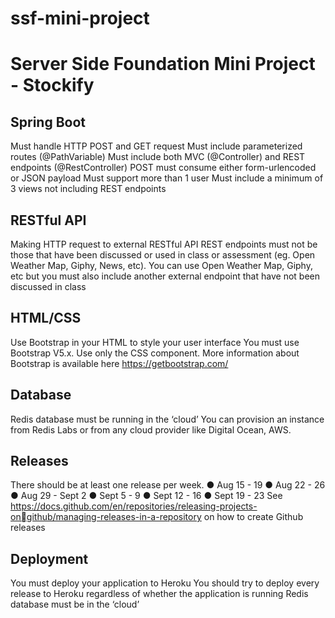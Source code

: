 # ssf-mini-project
# Server Side Foundation Mini Project - Stockify


## Spring Boot
Must handle HTTP POST and GET request
Must include parameterized routes (@PathVariable)
Must include both MVC (@Controller) and REST endpoints
(@RestController)
POST must consume either form-urlencoded or JSON
payload
Must support more than 1 user
Must include a minimum of 3 views not including REST
endpoints

## RESTful API
Making HTTP request to external RESTful API
REST endpoints must not be those that have been discussed
or used in class or assessment (eg. Open Weather Map,
Giphy, News, etc).
You can use Open Weather Map, Giphy, etc but you must
also include another external endpoint that have not been
discussed in class

## HTML/CSS
Use Bootstrap in your HTML to style your user interface
You must use Bootstrap V5.x. Use only the CSS component.
More information about Bootstrap is available here
https://getbootstrap.com/

## Database
Redis database must be running in the ‘cloud’
You can provision an instance from Redis Labs or from any
cloud provider like Digital Ocean, AWS.

## Releases
There should be at least one release per week.
● Aug 15 - 19
● Aug 22 - 26
● Aug 29 - Sept 2
● Sept 5 - 9
● Sept 12 - 16
● Sept 19 - 23
See https://docs.github.com/en/repositories/releasing-projects-ongithub/managing-releases-in-a-repository on how to create Github releases

## Deployment
You must deploy your application to Heroku
You should try to deploy every release to Heroku regardless
of whether the application is running
Redis database must be in the ‘cloud’
